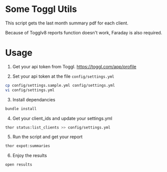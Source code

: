 # Some Toggl Utils

This script gets the last month summary pdf for each client.

Because of Togglv8 reports function doesn't work, Faraday is also required.

# Usage

1. Get your api token from Toggl.
https://toggl.com/app/profile

2. Set your api token at the file `config/settings.yml`

```bash
cp config/settings.sample.yml config/settings.yml
vi config/settings.yml
```

3. Install dependancies

```bash
bundle install
```

4. Get your client_ids and update your settings.yml

```bash
thor status:list_clients >> config/settings.yml
```

5. Run the script and get your report

```bash
thor expot:summaries
```

6. Enjoy the results

```bash
open results
```
